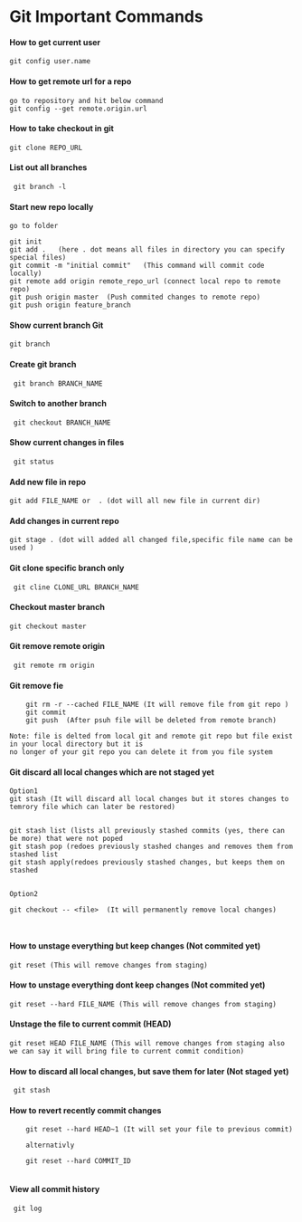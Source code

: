 # Git Important Commands

#### How to get current user
``` git config user.name ```

#### How to get remote url for a repo
``` 
go to repository and hit below command
git config --get remote.origin.url 

```

#### How to take checkout in git
``` git clone REPO_URL ```

#### List out all branches 
```  git branch -l ```

#### Start new repo locally
``` 
go to folder

git init
git add .   (here . dot means all files in directory you can specify special files)
git commit -m "initial commit"   (This command will commit code locally)
git remote add origin remote_repo_url (connect local repo to remote repo)
git push origin master  (Push commited changes to remote repo)
git push origin feature_branch
```

#### Show current branch Git
``` git branch ```

#### Create git branch 
``` git branch BRANCH_NAME```

#### Switch to another branch
``` git checkout BRANCH_NAME```

#### Show current changes in files
``` git status```

#### Add new file in repo
``` git add FILE_NAME or  . (dot will all new file in current dir) ```

#### Add changes in current repo
``` git stage . (dot will added all changed file,specific file name can be used ) ```


#### Git clone specific branch only 
```  git cline CLONE_URL BRANCH_NAME  ```

#### Checkout master branch
``` git checkout master ```

#### Git remove remote origin 
```  git remote rm origin ```
 
#### Git remove fie
``` 
    git rm -r --cached FILE_NAME (It will remove file from git repo )
    git commit 
    git push  (After psuh file will be deleted from remote branch)
    
Note: file is delted from local git and remote git repo but file exist in your local directory but it is 
no longer of your git repo you can delete it from you file system

```

#### Git discard all local changes which are not staged yet
```
Option1
git stash (It will discard all local changes but it stores changes to temrory file which can later be restored)


git stash list (lists all previously stashed commits (yes, there can be more) that were not poped
git stash pop (redoes previously stashed changes and removes them from stashed list
git stash apply(redoes previously stashed changes, but keeps them on stashed


Option2

git checkout -- <file>  (It will permanently remove local changes)
  
  

```

#### How to unstage everything but keep changes (Not commited yet)
 ```git reset (This will remove changes from staging)```

#### How to unstage everything dont keep changes (Not commited yet)
 ```git reset --hard FILE_NAME (This will remove changes from staging)```

#### Unstage the file to current commit (HEAD)
 ```git reset HEAD FILE_NAME (This will remove changes from staging also we can say it will bring file to current commit condition)```

#### How to discard all local changes, but save them for later (Not staged yet)
```  git stash ```

#### How to revert recently commit changes
```  
    git reset --hard HEAD~1 (It will set your file to previous commit) 

    alternativly
    
    git reset --hard COMMIT_ID
    
```

#### View all commit history

```
 git log

```
